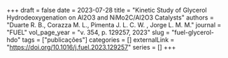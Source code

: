 +++ 
draft = false
date = 2023-07-28
title = "Kinetic Study of Glycerol Hydrodeoxygenation on Al2O3 and NiMo2C/Al2O3 Catalysts"
authors = "Duarte R. B., Corazza M. L., Pimenta J. L. C. W.  , Jorge L. M. M."
journal = "FUEL"
vol_page_year = "v. 354, p. 129257, 2023"
slug = "fuel-glycerol-hdo" 
tags = ["publicações"]
categories = []
externalLink = "https://doi.org/10.1016/j.fuel.2023.129257"
series = []
+++

